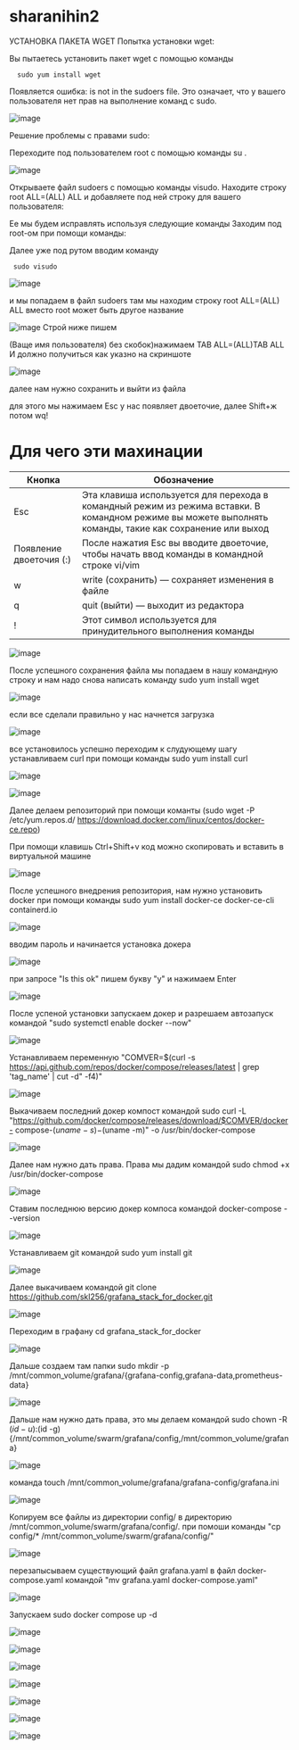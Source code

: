 # sharanihin2
УСТАНОВКА ПАКЕТА WGET
Попытка установки wget:

Вы пытаетесь установить пакет wget с помощью команды    

      sudo yum install wget

Появляется ошибка: is not in the sudoers file. Это означает, что у вашего пользователя нет прав на выполнение команд с sudo.

![image](https://github.com/user-attachments/assets/2283e31e-f885-431b-ae98-a10e8cdc1731)

Решение проблемы с правами sudo:

Переходите под пользователем root с помощью команды su .

![image](https://github.com/user-attachments/assets/dc4bd70f-ba27-46cc-a0d8-c94425a5f453)

Открываете файл sudoers с помощью команды visudo.
Находите строку root ALL=(ALL) ALL и добавляете под ней строку для вашего пользователя:


Ее мы будем исправлять используя следующие команды
Заходим под root-ом при помощи команды:



Далее уже под рутом вводим команду 

     sudo visudo 

![image](https://github.com/user-attachments/assets/2c1d8512-1395-4bb4-8ffc-26895e2f1a06)

и мы попадаем в файл sudoers
там мы находим строку root  ALL=(ALL)  ALL
вместо root может быть другое название

![image](https://github.com/user-attachments/assets/9734017e-74ea-4c33-9aee-7a00b60f4072)
Строй ниже пишем 


(Ваще имя пользователя) без скобок)нажимаем TAB ALL=(ALL)TAB ALL
И должно получиться как указно на скриншоте

![image](https://github.com/user-attachments/assets/55c128f7-a26d-4578-bdb3-5da93e7004f9)

далее нам нужно сохранить и выйти из файла 

для этого мы нажимаем Esc у нас появляет двоеточие, далее Shift+ж потом wq!

# Для чего эти махинации

 Кнопка | Обозначение |
 |-------------|-------------|
 |Esc   | Эта клавиша используется для перехода в командный режим из режима вставки. В командном режиме вы можете выполнять команды, такие как сохранение или выход   |
 |Появление двоеточия (:)|После нажатия Esc вы вводите двоеточие, чтобы начать ввод команды в командной строке vi/vim |
 |w|write (сохранить) — сохраняет изменения в файле|
 |q|quit (выйти) — выходит из редактора|
 |!|Этот символ используется для принудительного выполнения команды|
 

![image](https://github.com/user-attachments/assets/3c95212e-b59e-47cd-a77e-97b37962347e)

После успешного сохранения файла мы попадаем в нашу командную строку
и нам надо снова написать команду sudo yum install wget

![image](https://github.com/user-attachments/assets/7dbfa7ae-1b8f-406d-aecf-49b7f978f1bb)

если все сделали правильно у нас начнется загрузка

![image](https://github.com/user-attachments/assets/33fe084e-d4b5-4111-8827-2dbdb5c01a65)

все установилось успешно переходим к слудующему шагу 
устанавливаем curl при помощи команды sudo yum install curl

![image](https://github.com/user-attachments/assets/e1c0c8af-0511-4ac6-9783-ab94d6cb102f)

![image](https://github.com/user-attachments/assets/504211fc-4f24-4153-aea5-d08d7288464d)

Далее делаем репозиторий при помощи команты (sudo wget -P /etc/yum.repos.d/ https://download.docker.com/linux/centos/docker-ce.repo) 

При помощи клавишь Ctrl+Shift+v код можно скопировать и вставить в виртуальной машине

![image](https://github.com/user-attachments/assets/7c0c81e5-4e54-4e11-8e8d-17de281c098a)

После успешного внедрения репозитория, нам нужно установить docker при помощи команды sudo yum install docker-ce docker-ce-cli containerd.io

![image](https://github.com/user-attachments/assets/9655f0aa-3de2-4717-b260-8eb695a68251)

вводим пароль и начинается установка докера

![image](https://github.com/user-attachments/assets/f3d4586d-6d92-4526-986e-27f43776a9a4)

при запросе "Is this ok" пишем букву "у" и нажимаем Enter

![image](https://github.com/user-attachments/assets/4e9f6b69-fd85-4f1f-82c3-9de0aecb7cb3)

После успеной установки запускаем докер и разрешаем автозапуск командой "sudo systemctl enable docker --now"

![image](https://github.com/user-attachments/assets/d016a172-c1cf-4ab2-a3a3-bc071c211d5f)

Устанавливаем переменную "COMVER=$(curl -s https://api.github.com/repos/docker/compose/releases/latest | grep 'tag_name' | cut -d\" -f4)" 

![image](https://github.com/user-attachments/assets/a5c4ac42-4a9a-4607-97c4-3d12c32c104f)

Выкачиваем последний докер компост командой sudo curl -L "https://github.com/docker/compose/releases/download/$COMVER/docker-
compose-$(uname -s)-$(uname -m)" -o /usr/bin/docker-compose

![image](https://github.com/user-attachments/assets/bf5ed307-6191-46da-8c21-3598b32e71b4)

Далее нам нужно дать права. Права мы дадим командой sudo chmod +x /usr/bin/docker-compose

![image](https://github.com/user-attachments/assets/8e67f702-5ba6-4c9b-b0a8-fb4c59838474)

Ставим последнюю версию докер компоса командой docker-compose --version

![image](https://github.com/user-attachments/assets/c1e63bc8-7391-44ef-9f76-49d799ee8f94)

Устанавливаем git командой sudo yum install git

![image](https://github.com/user-attachments/assets/f863e032-eed7-4008-8c1c-109cfd7b14b7)

Далее выкачиваем командой git clone https://github.com/skl256/grafana_stack_for_docker.git

![image](https://github.com/user-attachments/assets/e78186f8-eeb4-4525-8eee-9bd8ad4f3fb2)

Переходим в графану cd grafana_stack_for_docker

![image](https://github.com/user-attachments/assets/bca5fdbb-8120-4a6f-b363-a32eb07638eb)

Дальше создаем там папки sudo mkdir -p /mnt/common_volume/grafana/{grafana-config,grafana-data,prometheus-data}

![image](https://github.com/user-attachments/assets/0886eeb1-d624-45b7-886d-3f65a0169c6e)

Дальше нам нужно дать права, это мы делаем командой sudo chown -R $(id -u):$(id -g) {/mnt/common_volume/swarm/grafana/config,/mnt/common_volume/grafana}

![image](https://github.com/user-attachments/assets/4626d377-89e5-4f7f-b566-c91365dcb46c)

команда touch /mnt/common_volume/grafana/grafana-config/grafana.ini

![image](https://github.com/user-attachments/assets/8d37a183-b80f-461d-98dc-2c8755cc5b92)

Копируем все файлы из директории config/ в директорию /mnt/common_volume/swarm/grafana/config/. при помоши команды 
"cp config/* /mnt/common_volume/swarm/grafana/config/"

![image](https://github.com/user-attachments/assets/9317698f-0546-4c48-b3f2-738872fe2a47)

перезапысываем существующий файл grafana.yaml в файл docker-compose.yaml командой "mv grafana.yaml docker-compose.yaml"

![image](https://github.com/user-attachments/assets/2cb2f0ad-67ce-4454-bed3-c60cd493193b)

Запускаем sudo docker compose up -d

![image](https://github.com/user-attachments/assets/4e202152-62b4-4e60-aa5b-33fa00d8a23c)



![image](https://github.com/user-attachments/assets/9f476a9b-3aa5-4050-8844-25adf5afeb2c)

![image](https://github.com/user-attachments/assets/264b1c9f-e982-40f5-9382-b98833c08392)

![image](https://github.com/user-attachments/assets/0e0291fc-ff0a-40cd-a2e9-c898206b47fa)

![image](https://github.com/user-attachments/assets/0d9f09cc-cd3d-470b-90bf-ab9cb02bb130)

![image](https://github.com/user-attachments/assets/ae46239a-aad9-4736-ae21-af99505c791f)

![image](https://github.com/user-attachments/assets/90140b9a-f824-4553-888b-e26868ce6e13)










